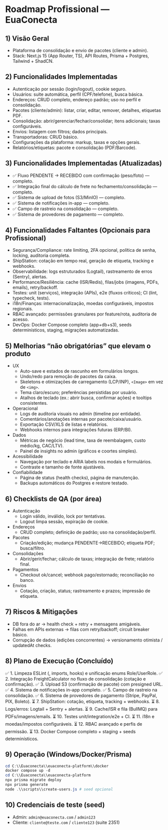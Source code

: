 # Roadmap Profissional — EuaConecta

## 1) Visão Geral
- Plataforma de consolidação e envio de pacotes (cliente e admin).
- Stack: Next.js 15 (App Router, TS), API Routes, Prisma + Postgres, Tailwind + ShadCN.

## 2) Funcionalidades Implementadas
- Autenticação por sessão (login/logout), cookie seguro.
- Usuários: suite automática, perfil (CPF/telefone), busca básica.
- Endereços: CRUD completo, endereço padrão; uso no perfil e consolidação.
- Pacotes (cliente/admin): listar, criar, editar, remover, detalhes, etiquetas PDF.
- Consolidação: abrir/gerenciar/fechar/consolidar; itens adicionais; taxas configuráveis.
- Envios: listagem com filtros; dados principais.
- Transportadoras: CRUD básico.
- Configurações da plataforma: markup, taxas e opções gerais.
- Relatórios/etiquetas: pacote e consolidação (PDF/Barcode).

## 3) Funcionalidades Implementadas (Atualizadas)
- ✅ Fluxo PENDENTE → RECEBIDO com confirmação (peso/foto) — completo.
- ✅ Integração final do cálculo de frete no fechamento/consolidação — completo.
- ✅ Sistema de upload de fotos (S3/MinIO) — completo.
- ✅ Sistema de notificações in-app — completo.
- ✅ Campo de rastreio na consolidação — completo.
- ✅ Sistema de provedores de pagamento — completo.

## 4) Funcionalidades Faltantes (Opcionais para Profissional)
- Segurança/Compliance: rate limiting, 2FA opcional, política de senha, locking, auditoria completa.
- ShipStation: cotação em tempo real, geração de etiqueta, tracking e webhooks.
- Observabilidade: logs estruturados (Logtail), rastreamento de erros (Sentry), alertas.
- Performance/Resiliência: cache (ISR/Redis), filas/jobs (imagens, PDFs, emails), retry/backoff.
- Testes: unit (serviços), integração (APIs), e2e (fluxos críticos); CI (lint, typecheck, tests).
- i18n/Finanças: internacionalização, moedas configuráveis, impostos regionais.
- RBAC avançado: permissões granulares por feature/rota, auditoria de acesso.
- DevOps: Docker Compose completo (app+db+s3), seeds determinísticos, staging, migrações automatizadas.

## 5) Melhorias “não obrigatórias” que elevam o produto
- UX
  - Auto-save e estados de rascunho em formulários longos.
  - Undo/redo para remoção de pacotes da caixa.
  - Skeletons e otimizações de carregamento (LCP/INP), `<Image>` em vez de `<img>`.
  - Tema claro/escuro; preferências persistidas por usuário.
  - Atalhos de teclado (ex.: abrir busca, confirmar ações) e tooltips consistentes.
- Operacional
  - Logs de auditoria visuais no admin (timeline por entidade).
  - Comentários/anotações internas por pacote/caixa/usuário.
  - Exportação CSV/XLS de listas e relatórios.
  - Webhooks internos para integrações futuras (ERP/BI).
- Dados
  - Métricas de negócio (lead time, taxa de reembalagem, custo médio/kg, CAC/LTV).
  - Painel de insights no admin (gráficos e coortes simples).
- Acessibilidade
  - Navegação por teclado e ARIA labels nos modais e formulários.
  - Contraste e tamanho de fonte ajustáveis.
- Confiabilidade
  - Página de status (health checks), página de manutenção.
  - Backups automáticos do Postgres e restore testado.

## 6) Checklists de QA (por área)
- Autenticação
  - Login válido, inválido, lock por tentativas.
  - Logout limpa sessão, expiração de cookie.
- Endereços
  - CRUD completo; definição de padrão; uso na consolidação/perfil.
- Pacotes
  - Criação/edição; mudança PENDENTE→RECEBIDO; etiqueta PDF; busca/filtro.
- Consolidações
  - Abrir/gerir/fechar; cálculo de taxas; integração de frete; relatório final.
- Pagamentos
  - Checkout ok/cancel; webhook pago/estornado; reconciliação no banco.
- Envios
  - Cotação, criação, status; rastreamento e prazos; impressão de etiqueta.

## 7) Riscos & Mitigações
- DB fora do ar → health check + retry + mensagens amigáveis.
- Falhas em APIs externas → filas com retry/backoff; circuit breaker básico.
- Corrupção de dados (edições concorrentes) → versionamento otimista / updatedAt checks.

## 8) Plano de Execução (Concluído)
✅ 1. Limpeza ESLint (<Image>, imports, hooks) e unificação enums Role/UserRole.
✅ 2. Integração FreightCalculator no fluxo de consolidação (cotação e confirmação).
✅ 3. Upload S3 (confirmação de pacote) com presigned URL.
✅ 4. Sistema de notificações in-app completo.
✅ 5. Campo de rastreio na consolidação.
✅ 6. Sistema de provedores de pagamento (Stripe, PayPal, PIX, Boleto).
⏳ 7. ShipStation: cotação, etiqueta, tracking + webhooks.
⏳ 8. Logs/erros: Logtail + Sentry + alertas.
⏳ 9. Cache/ISR e fila (BullMQ) para PDFs/imagens/emails.
⏳ 10. Testes unit/integration/e2e + CI.
⏳ 11. i18n e moedas/impostos configuráveis.
⏳ 12. RBAC avançado e perfis de permissão.
⏳ 13. Docker Compose completo + staging + seeds determinísticos.

## 9) Operação (Windows/Docker/Prisma)
```powershell
cd C:\\Euaconecta\\euaconecta-platform\\docker
docker compose up -d
cd C:\\Euaconecta\\euaconecta-platform
npx prisma migrate deploy
npx prisma generate
node .\\scripts\\create-users.js # seed opcional
```

## 10) Credenciais de teste (seed)
- Admin: `admin@euaconecta.com` / `admin123`
- Cliente: `cliente@teste.com` / `cliente123` (suite 2351)


